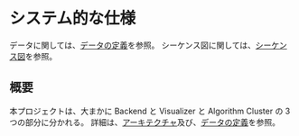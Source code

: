 # システム的な仕様

データに関しては、[データの定義](./data.md)を参照。
シーケンス図に関しては、[シーケンス図](./sequence/RAEDME.md)を参照。

## 概要

本プロジェクトは、大まかに Backend と Visualizer と Algorithm Cluster の 3 つの部分に分かれる。
詳細は、[アーキテクチャ](../../architecture/README.md)及び、[データの定義](./data.md)を参照。
